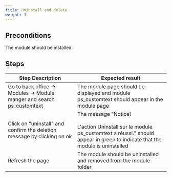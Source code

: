 ```yaml
---
title: Uninstall and delete
weight: 3
---
```


## Preconditions

The module should be installed
## Steps
| Step Description | Expected result |
| ----- | ----- |
| Go to back office -> Modules -> Module manger and search ps_customtext | The module page should be displayed and module ps_customtext should appear in the module page |
| Click on "uninstall" and confirm the deletion message by clicking on ok | The message "Notice!<br /><br>L'action Uninstall sur le module ps_customtext a réussi." should appear in green to indicate that the module is uninstalled |
| Refresh the page | The module should be uninstalled and removed from the module folder |
